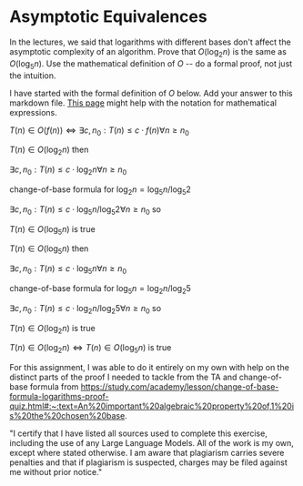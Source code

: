 # Asymptotic Equivalences

In the lectures, we said that logarithms with different bases don't affect the
asymptotic complexity of an algorithm. Prove that $O(\log_{2} n)$ is the same as
$O(\log_{5} n)$. Use the mathematical definition of $O$ -- do a formal proof,
not just the intuition.

I have started with the formal definition of $O$ below. Add your answer to this
markdown file. [This
page](https://docs.github.com/en/get-started/writing-on-github/working-with-advanced-formatting/writing-mathematical-expressions)
might help with the notation for mathematical expressions.

$T(n) \in O(f(n)) \iff \exists c, n_0: T(n) \leq c \cdot f(n) \forall n \geq n_0$


$T(n) \in O(\log_{2} n)$ then 

$\exists c, n_0: T(n) \leq c \cdot \log_{2} n \forall n \geq n_0$

change-of-base formula for $\log_{2} n = \log_{5} n / \log_{5} 2$

$\exists c, n_0: T(n) \leq c \cdot \log_{5} n / \log_{5} 2 \forall n \geq n_0$ so

$T(n) \in O(\log_{5} n)$  is true 


$T(n) \in O(\log_{5} n)$ then 

$\exists c, n_0: T(n) \leq c \cdot \log_{5} n \forall n \geq n_0$

change-of-base formula for $\log_{5} n = \log_{2} n / \log_{2} 5$

$\exists c, n_0: T(n) \leq c \cdot \log_{2} n / \log_{2} 5 \forall n \geq n_0$ so

$T(n) \in O(\log_{2} n)$  is true 

 $T(n) \in O(\log_{2} n) \iff T(n) \in O(\log_{5} n)$ is true 





For this assignment, I was able to do it entirely on my own with help on the distinct parts of the proof I needed to tackle from the TA and change-of-base formula from https://study.com/academy/lesson/change-of-base-formula-logarithms-proof-quiz.html#:~:text=An%20important%20algebraic%20property%20of,1%20is%20the%20chosen%20base.

"I certify that I have listed all sources used to complete this exercise, including the use of any Large Language Models. All of the work is my own, except where stated otherwise. I am aware that plagiarism carries severe penalties and that if plagiarism is suspected, charges may be filed against me without prior notice."



